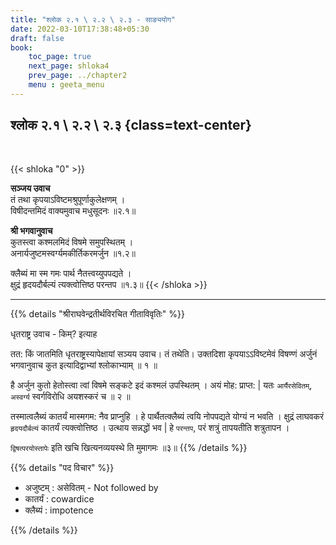 ```yaml
---
title: "श्लोक २.१ \ २.२ \ २.३ - साङ्ययोग"
date: 2022-03-10T17:38:48+05:30
draft: false
book:
    toc_page: true
    next_page: shloka4
    prev_page: ../chapter2
    menu : geeta_menu
---
```




## श्लोक २.१ \ २.२ \ २.३  {class=text-center}

<br/>

{{< shloka  "0"  >}}

**सञ्जय उवाच**  
तं तथा कृपयाऽविष्टमश्रुपूर्णाकुलेक्षणम् ।  
विषीदन्तमिदं वाक्यमुवाच मधुसूदनः ॥२.१॥

**श्री भगवानुवाच**  
कुतस्त्वा कश्मलमिदं विषमे समुपस्थितम् ।  
अनार्यजुष्टमस्वर्ग्यमकीर्तिकरमर्जुन ॥१.२॥

क्लैब्यं मा स्म गमः पार्थ नैतत्त्वय्युपपद्यते ।  
क्षुद्रं हृदयदौर्बल्यं त्यक्त्वोत्तिष्ठ परन्तप ॥१.३॥ 
{{< /shloka >}}


---

{{% details "श्रीराघवेन्द्रतीर्थविरचित गीताविवृतिः" %}}

धृतराष्ट्र उवाच -
किम्?  इत्याह

तत: किं जातमिति धृतराष्ट्रस्यापेक्षायां सञ्यय उवाच। तं तथेति। उक्तदिशा कृपयाऽऽविष्टमेवं विषण्णं अर्जुनं भगवानुवाच कुत इत्यादिद्वाभ्यां  श्लोकाभ्याम्‌ ॥ १ ॥  

है अर्जुन कुतो हेतोस्त्वा त्वां विषमे सङ्कटे इदं कश्मलं
उपस्थितम्‌ । अयं मोह: प्राप्त: | यतः `आर्यैरसेवितम्‌`, `अस्वर्ग्य` स्वर्गविरोधि  अयशस्करं च ॥ २ ॥   

तस्मात्वलैब्यं कातर्यं मास्मगम: नैव प्राप्नुहि । हे पार्थैतत्क्‍लैब्यं त्वयि नोपपद्यते योग्यं न भवति । क्षुद्रं लाघवकरं `हृदयदौर्बल्यं` कातर्यं त्यक्त्वोत्तिष्ठ । उत्थाय सन्नद्धों भव | हे `परन्तप`, परं शत्रुं तापयतीति शत्रुतापन । 

`द्विषत्परयोस्तापेः` इति खचि खित्यनव्ययस्थे ति मुमागमः 
 ॥३॥
{{% /details %}}


{{% details "पद विचार" %}}

- अजुष्टम् : असेवितम् - Not followed by
- कातर्यं : cowardice
- क्लैब्यं : impotence

{{% /details %}}
